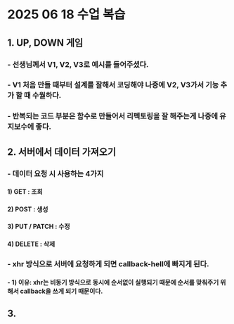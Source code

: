 # 2025 06 18 수업 복습
## 1. UP, DOWN 게임
### - 선생님께서 V1, V2, V3로 예시를 들어주셨다.
### - V1 처음 만들 때부터 설계를 잘해서 코딩해야 나중에 V2, V3가서 기능 추가 할 때 수월하다.
### - 반복되는 코드 부분은 함수로 만들어서 리펙토링을 잘 해주는게 나중에 유지보수에 좋다.
## 2. 서버에서 데이터 가져오기
### - 데이터 요청 시 사용하는 4가지
#### 1) GET : 조회
#### 2) POST : 생성
#### 3) PUT / PATCH : 수정
#### 4) DELETE : 삭제
### - xhr 방식으로 서버에 요청하게 되면 callback-hell에 빠지게 된다.
#### - 1) 이유: xhr는 비동기 방식으로 동시에 순서없이 실행되기 때문에 순서를 맞춰주기 위해서 callback을 쓰게 되기 때문이다.
## 3. 
